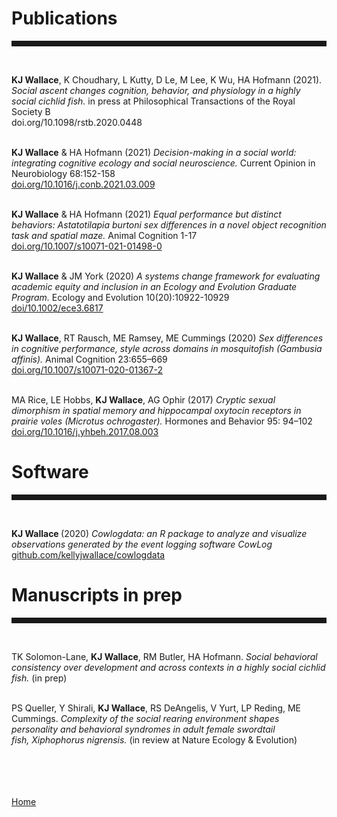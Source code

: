 <body>
		
<div class="container">
<div class="blurb">
	
<h1>Publications</h1>
<hr style="height:9px;color:#84949B"><br>
	

<b>KJ Wallace</b>, K Choudhary, L Kutty, D Le, M Lee, K Wu, HA Hofmann (2021). <i>Social ascent changes cognition, behavior, and physiology in a highly social cichlid fish. </i> in press at Philosophical Transactions of the Royal Society B <br>doi.org/10.1098/rstb.2020.0448 <br><br>

<b>KJ Wallace</b> & HA Hofmann (2021) <i> Decision-making in a social world: integrating cognitive ecology and social neuroscience.</i> Current Opinion in Neurobiology 68:152-158 <br><a href = "https://www.sciencedirect.com/science/article/abs/pii/S0959438821000349?via%3Dihub">doi.org/10.1016/j.conb.2021.03.009 </a> <br><br>

<b>KJ Wallace</b> & HA Hofmann (2021)<i> Equal performance but distinct behaviors: Astatotilapia burtoni sex differences in a novel object recognition task and spatial maze. </i> Animal Cognition 1-17 <br><a href = "https://link.springer.com/article/10.1007/s10071-021-01498-0"> doi.org/10.1007/s10071-021-01498-0 </a><br><br>

<b>KJ Wallace</b> & JM York (2020) <i> A systems change framework for evaluating academic equity and inclusion in an Ecology and Evolution Graduate Program.  </i> Ecology and Evolution 10(20):10922-10929 <br><a href="https://onlinelibrary.wiley.com/doi/full/10.1002/ece3.6817"> doi/10.1002/ece3.6817</a> <br><br>

<b>KJ Wallace</b>, RT Rausch, ME Ramsey, ME Cummings (2020) <i>Sex differences in cognitive performance, style across domains in mosquitofish (Gambusia affinis).</i> Animal Cognition 23:655–669 <br><a href = "https://doi.org/10.1007/s10071-020-01367-2"> doi.org/10.1007/s10071-020-01367-2 </a> <br><br>

MA Rice, LE Hobbs, <b> KJ Wallace</b>, AG Ophir (2017) <i>Cryptic sexual dimorphism in spatial memory and hippocampal oxytocin receptors in prairie voles (Microtus ochrogaster). </i> Hormones and Behavior 95: 94–102 <br><a href="https://doi.org/10.1016/j.yhbeh.2017.08.003">doi.org/10.1016/j.yhbeh.2017.08.003</a> <br> 


<h1>Software</h1>
<hr style="height:9px;color:#84949B"><br>

<b>KJ Wallace </b>(2020) <i>Cowlogdata: an R package to analyze and visualize observations generated by the event logging software CowLog</i> <br><a href = "https://github.com/kellyjwallace/cowlogdata">github.com/kellyjwallace/cowlogdata</a>


<h1>Manuscripts in prep</h1>
<hr style="height:9px;color:#84949B"><br>

TK Solomon-Lane, <b>KJ Wallace</b>, RM Butler, HA Hofmann. <i>Social behavioral consistency over development and across contexts in a highly social cichlid fish.</i> (in prep) <br><br>

PS Queller, Y Shirali, <b>KJ Wallace</b>, RS DeAngelis, V Yurt, LP Reding, ME Cummings. <i>Complexity of the social rearing environment shapes personality and behavioral syndromes in adult female swordtail fish, Xiphophorus nigrensis.</i> (in review at Nature Ecology & Evolution)<br><br>








<br><br>	
<a href="../">Home</a>
